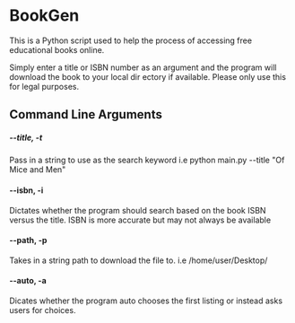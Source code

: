 # BookGen

This is a Python script used to help the process of accessing free educational books online.

Simply enter a title or ISBN number as an argument and the program will download the book to your local dir
ectory if available. Please only use this for legal purposes.

## Command Line Arguments

##### --title, -t
Pass in a string to use as the search keyword i.e python main.py --title "Of Mice and Men"

#### --isbn, -i
Dictates whether the program should search based on the book ISBN versus the title. ISBN is more accurate but may not always be available

#### --path, -p
Takes in a string path to download the file to. i.e /home/user/Desktop/

#### --auto, -a
Dicates whether the program auto chooses the first listing or instead asks users for choices.
